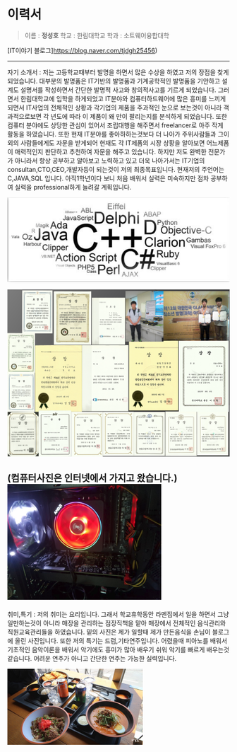 이력서
========
> 이름 : **정성호**
> 학교 : 한림대학교
> 학과 : 소트웨어융합대학
 

[IT이야기 블로그]https://blog.naver.com/tjdgh25456)

----------------------------
자기 소개서 : 저는 고등학교때부터 발명을 하면서 많은 수상을 하였고 저의 장점을 찾게 되었습니다.
             대부분의 발명품은 IT기반의 발명품과 기계공학적인 발명품을 기안하고 설계도 설명서를
             작성하면서 간단한 발명적 사고와 창의적사고를 기르게 되었습니다. 그러면서 한림대학교에 
             입학을 하게되었고 IT분야와 컴퓨터하드웨어에 많은 흥미를 느끼게되면서 IT사업의 전체적인
             상황과 각기업의 제품을 주과적인 눈으로 보는것이 아니라 객과적으로보면 각 년도에 따라 
             이 제품이 왜 만이 팔리는지를 분석하게 되었습니다. 또한 컴퓨터 분야에도 상당한 관심이 
             있어서 조립대행을 해주면서 freelancer로 아주 작게 활동을 하였습니다. 또한 현재 IT분야를
             좋아하하는것보다 더 나아가 주위사람들과 그이외의 사람들에게도 자문을 받게되어 현재도 
             각 IT제품의 시장 상황을 알아보면 어느제품이 매력적인지 판단하고 추천하여 자문을 해주고 
             있습니다. 하지만 저도 완벽한 전문가가 아니라서 항상 공부하고 알아보고 노력하고
             있고 더욱 나아가서는 IT기업의 consultan,CTO,CEO,개발자등이 되는것이 저의 최종목표입니다.
             현재저의 주언어는 C,JAVA,SQL 입니다. 아직1학년이다 보니 처음 배워서 실력은 미숙하지만 
             점차 공부하여 실력을 professional하게 늘려갈 계획입니다.
             
![언어사진](P.png)  

![수상기록](sh.png)

(컴퓨터사진은 인터넷에서 가지고 왔습니다.)
![컴퓨터 조립](C.png)
-----------------------------------------
취미,특기 : 저의 취미는 요리입니다. 그래서 학교휴학동안 라멘집에서 일을 하면서 그냥 일만하는것이 
            아니라 매장을 관리하는 점장직책을 맡아 매장에서 전체적인 음식관리와 직원교육관리들을
            하였습니다. 밑의 사진은 제가 일할때 제가 만든음식을 손님이 블로그에 올린 사진입니다.
            또한 저의 특기는 드럼,기타연주입니다. 어렸을때 피아노를 배워서 기초적인 음악이론을 배워서
            악기에도 흥미가 많아 배우기 쉬워 악기를 빠르게 배우는것 같습니다. 어려운 연주가 아니고
            간단한 연주는 가능한 실력입니다.
            
            
 ![요리사진](F.png)

